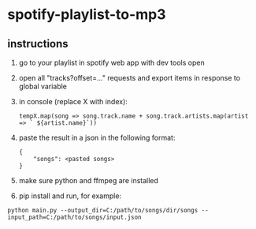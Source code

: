 # spotify-playlist-to-mp3
## instructions

1. go to your playlist in spotify web app with dev tools open
2. open all "tracks?offset=..." requests and export items in response to global variable
3. in console (replace X with index):


	```tempX.map(song => song.track.name + song.track.artists.map(artist => ` ${artist.name}`))```
	
	
4. paste the result in a json in the following format:


	```
	{
		"songs": <pasted songs>
	}
	```
5. make sure python and ffmpeg are installed
6. pip install and run, for example:

``` python main.py --output_dir=C:/path/to/songs/dir/songs --input_path=C:/path/to/songs/input.json ```
